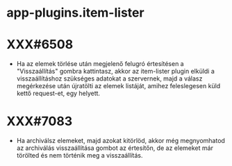 
# app-plugins.item-lister

# XXX#6508
- Ha az elemek törlése után megjelenő felugró értesítésen a "Visszaállítás" gombra kattintasz,
  akkor az item-lister plugin elküldi a visszaállításhoz szükséges adatokat a szervernek,
  majd a válasz megérkezése után újratölti az elemek listáját, amihez feleslegesen küld
  kettő request-et, egy helyett.

# XXX#7083
- Ha archiválsz elemeket, majd azokat kitörlöd, akkor még megnyomhatod az archiválás visszaállítása
  gombot az értesítőn, de az elemeket már törölted és nem történik meg a visszaállítás.
